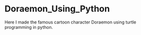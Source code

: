 # Doraemon_Using_Python
Here I made the famous cartoon character Doraemon using turtle programming in python.

